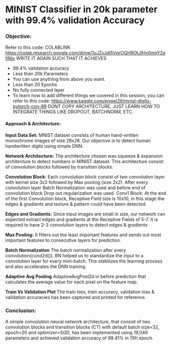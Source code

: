 # MINIST Classifier in 20k parameter with 99.4% validation Accuracy

### Objective: ###

Refer to this code: COLABLINK https://colab.research.google.com/drive/1uJZvJdi5VprOQHROtJIHy0mnY2afjNlx
WRITE IT AGAIN SUCH THAT IT ACHIEVES
- 99.4% validation accuracy
- Less than 20k Parameters
- You can use anything from above you want.
- Less than 20 Epochs
- No fully connected layer
- To learn how to add different things we covered in this session, you can refer to this code: https://www.kaggle.com/enwei26/mnist-digits-pytorch-cnn-99 DONT COPY ARCHITECTURE, JUST LEARN HOW TO INTEGRATE THINGS LIKE DROPOUT, BATCHNORM, ETC.

####  Approach & Architecture:   ###

**Input Data Set:** MNIST dataset consists of human hand-written monochrome images of size 28x28. Our objective is to detect human 
handwritten digits using simple DNN.

**Network Architecture:** The architecture chosen was squeeze & expansion 
architecture to detect numbers in MINIST dataset. This architecture consist of convolution blocks followed by transition blocks.

**Convolution Block:** Each convolution block consist of two convolution layer with kernel size 3x3
followed by Max pooling (size 2x2). After every convolution layer Batch Normalization was used and 
before end of convolution block Drop out regularization was used. <r>
Conv1 Block:
At the end of the first Convolution block, Receptive Field size is 10x10, in this stage the 
edges & gradients and texture & pattern could have been detected.

**Edges and Gradients:** Since input images are small in size, our network can expected extract edges and gradients at the Receptive Fields of 5-7.
It is required to have 2-3 convolution layers to detect edges & gradients

**Max Pooling:** It filters out the least important features and sends out most important features 
to consecutive layers for prediction.

**Batch Normalization** The batch normalization after every convolution(cond2d()). BN 
helped us to standardize the input to a convolution layer for every mini-batch. This stabilizes the learning process and also accelerates the DNN training.

**Adaptive Avg Pooling** AdaptiveAvgPool2d in before prediction that calculates the average value for each pixel on the feature map.

**Train Vs Validation Plot**  The train loss, train accuracy, validation loss & 
validation accuracies has been captured and printed for reference. 


### **Conclusion:**
A simple convolution neural network architecture, that consist of two convolution blocks and 
transition blocks (CT) with default batch size=32, epoch=20 and optimizer=SGD, has been 
implemented using 19,046 parameters and achieved validation accuracy of 99.41% in 11th epoch.
